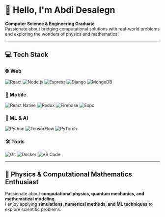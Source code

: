 # 👋 Hello, I'm Abdi Desalegn

**Computer Science & Engineering Graduate**  
Passionate about bridging computational solutions with real-world problems and exploring the wonders of physics and mathematics!  

---

## 💻 Tech Stack

### 🌐 Web
![React](https://img.shields.io/badge/React-18-blue?logo=react&logoColor=white)
![Node.js](https://img.shields.io/badge/Node.js-18-green?logo=node.js&logoColor=white)
![Express](https://img.shields.io/badge/Express.js-88-black?logo=express&logoColor=white)
![Django](https://img.shields.io/badge/Django-82-green?logo=django&logoColor=white)
![MongoDB](https://img.shields.io/badge/MongoDB-85-green?logo=mongodb&logoColor=white)

### 📱 Mobile
![React Native](https://img.shields.io/badge/React_Native-90-blue?logo=react&logoColor=white)
![Redux](https://img.shields.io/badge/Redux-85-purple?logo=redux&logoColor=white)
![Firebase](https://img.shields.io/badge/Firebase-80-yellow?logo=firebase&logoColor=white)
![Expo](https://img.shields.io/badge/Expo-75-lightgrey?logo=expo&logoColor=black)

### 🤖 ML & AI
![Python](https://img.shields.io/badge/Python-95-blue?logo=python&logoColor=white)
![TensorFlow](https://img.shields.io/badge/TensorFlow-85-orange?logo=tensorflow&logoColor=white)
![PyTorch](https://img.shields.io/badge/PyTorch-80-red?logo=pytorch&logoColor=white)

### 🛠️ Tools
![Git](https://img.shields.io/badge/Git-90-red?logo=git&logoColor=white)
![Docker](https://img.shields.io/badge/Docker-75-blue?logo=docker&logoColor=white)
![VS Code](https://img.shields.io/badge/VS_Code-95-blue?logo=visual-studio-code&logoColor=white)

---

## 🔬 Physics & Computational Mathematics Enthusiast
Passionate about **computational physics, quantum mechanics, and mathematical modeling**.  
I enjoy applying **simulations, numerical methods, and ML techniques** to explore scientific problems.
